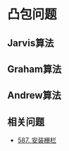 # 凸包问题

## Jarvis算法

## Graham算法

## Andrew算法


## 相关问题
* [587. 安装栅栏](https://leetcode-cn.com/problems/erect-the-fence/)